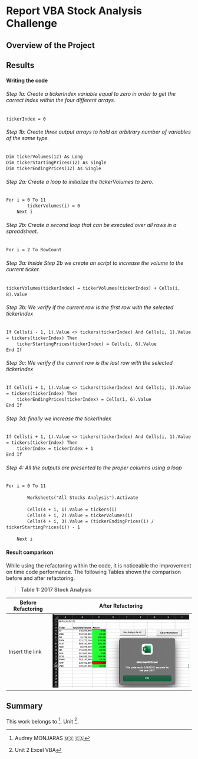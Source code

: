 # **Report VBA Stock Analysis Challenge**
## **Overview of the Project**

## **Results**

#### **Writing the code**

###### Step 1a: Create a *tickerIndex* variable equal to zero in order to get the correct index within the four different arrays.

`tickerIndex = 0`

###### Step 1b: Create three output arrays to hold an arbitrary number of variables of the same type.

```
Dim tickerVolumes(12) As Long
Dim tickerStartingPrices(12) As Single
Dim tickerEndingPrices(12) As Single
```

###### Step 2a: Create a loop to initialize the *tickerVolumes* to zero.

```
For i = 0 To 11
        tickerVolumes(i) = 0
    Next i
```

###### Step 2b: Create a second loop that can be executed over all raws in a spreadsheet.

`For i = 2 To RowCount`

###### Step 3a: Inside *Step 2b* we create an script to increase the volume to the current ticker.

`tickerVolumes(tickerIndex) = tickerVolumes(tickerIndex) + Cells(i, 8).Value`

###### Step 3b: We verify if the current row is the first row with the selected tickerIndex

```
If Cells(i - 1, 1).Value <> tickers(tickerIndex) And Cells(i, 1).Value = tickers(tickerIndex) Then
    tickerStartingPrices(tickerIndex) = Cells(i, 6).Value
End If
```
###### Step 3c: We verify if the current row is the last row with the selected tickerIndex

```
If Cells(i + 1, 1).Value <> tickers(tickerIndex) And Cells(i, 1).Value = tickers(tickerIndex) Then
    tickerEndingPrices(tickerIndex) = Cells(i, 6).Value
End If
```
###### Step 3d: finally we increase the tickerIndex

```
If Cells(i + 1, 1).Value <> tickers(tickerIndex) And Cells(i, 1).Value = tickers(tickerIndex) Then
    tickerIndex = tickerIndex + 1
End If
```

###### Step 4: All the outputs are presented to the proper columns using a loop

```
For i = 0 To 11

        Worksheets("All Stocks Analysis").Activate

        Cells(4 + i, 1).Value = tickers(i)
        Cells(4 + i, 2).Value = tickerVolumes(i)
        Cells(4 + i, 3).Value = (tickerEndingPrices(i) / tickerStartingPrices(i)) - 1

    Next i
```
#### **Result comparison**
While using the refactoring within the code, it is noticeable the improvement on time code performance. The following Tables shown the comparison before and after refactoring.

> **Table 1: 2017 Stock Analysis**


| Before Refactoring | After Refactoring |
| --- | --- |
| Insert the link | ![2017_After](/VBA_Challenge/Resources/VBA_Challenge_2017.png) |

## **Summary**


This work belongs to [^1].
Unit [^2].
[^note]:
[^1]: Audrey MONJARAS :mexico: :canada:
[^2]: Unit 2 Excel VBA
